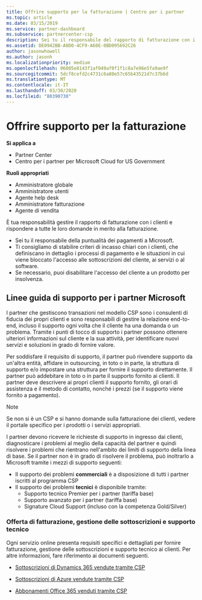 ```yaml
---
title: Offrire supporto per la fatturazione | Centro per i partner
ms.topic: article
ms.date: 03/15/2019
ms.service: partner-dashboard
ms.subservice: partnercenter-csp
description: Sei tu il responsabile del rapporto di fatturazione con i tuoi clienti e devi rispondere a tutte le domande relative alla fatturazione che i clienti ti invieranno.
ms.assetid: DE0942BB-A0D0-4CF9-A60E-0BD095692C26
author: jasonwhowell
ms.author: jasonh
ms.localizationpriority: medium
ms.openlocfilehash: 06005e8143f1af049af0f1f1c8a7e96e5fa9ae9f
ms.sourcegitcommit: 5dcf8cefd2c4731c6a80e57c65b43521d7c37b6d
ms.translationtype: MT
ms.contentlocale: it-IT
ms.lasthandoff: 03/30/2020
ms.locfileid: "80390730"
---
```

# <a name="provide-billing-support"></a>Offrire supporto per la fatturazione

**Si applica a**

-  Partner Center
-  Centro per i partner per Microsoft Cloud for US Government

**Ruoli appropriati**
-   Amministratore globale
-   Amministratore utenti
-   Agente help desk
-   Amministratore fatturazione
-   Agente di vendita

È tua responsabilità gestire il rapporto di fatturazione con i clienti e rispondere a tutte le loro domande in merito alla fatturazione.

-   Sei tu il responsabile della puntualità dei pagamenti a Microsoft.
-   Ti consigliamo di stabilire criteri di incasso chiari con i clienti, che definiscano in dettaglio i processi di pagamento e le situazioni in cui viene bloccato l'accesso alle sottoscrizioni del cliente, ai servizi o al software.
-   Se necessario, puoi disabilitare l'accesso del cliente a un prodotto per insolvenza.

## <a name="microsoft-partner-support-guidance"></a>Linee guida di supporto per i partner Microsoft

I partner che gestiscono transazioni nel modello CSP sono i consulenti di fiducia dei propri clienti e sono responsabili di gestire la relazione end-to-end, incluso il supporto ogni volta che il cliente ha una domanda o un problema. Tramite i punti di tocco di supporto i partner possono ottenere ulteriori informazioni sul cliente e la sua attività, per identificare nuovi servizi e soluzioni in grado di fornire valore.

Per soddisfare il requisito di supporto, il partner può rivendere supporto da un'altra entità, affidare in outsourcing, in toto o in parte, la struttura di supporto e/o impostare una struttura per fornire il supporto direttamente.  Il partner può addebitare in toto o in parte il supporto fornito ai clienti. Il partner deve descrivere ai propri clienti il supporto fornito, gli orari di assistenza e il metodo di contatto, nonché i prezzi (se il supporto viene fornito a pagamento). 

>[!Note]
>Se non si è un CSP e si hanno domande sulla fatturazione dei clienti, vedere il portale specifico per i prodotti o i servizi appropriati.

I partner devono ricevere le richieste di supporto in ingresso dai clienti, diagnosticare i problemi al meglio della capacità del partner e quindi risolvere i problemi che rientrano nell'ambito dei limiti di supporto della linea di base. Se il partner non è in grado di risolvere il problema, può inoltrarlo a Microsoft tramite i mezzi di supporto seguenti:

- Il supporto dei problemi **commerciali** è a disposizione di tutti i partner iscritti al programma CSP
-   Il supporto dei problemi **tecnici** è disponibile tramite:
    -   Supporto tecnico Premier per i partner (tariffa base)
    -   Supporto avanzato per i partner (tariffa base)
    -   Signature Cloud Support (incluso con la competenza Gold/Silver)

### <a name="providing-billing-subscription-management-and-technical-support"></a>Offerta di fatturazione, gestione delle sottoscrizioni e supporto tecnico 

Ogni servizio online presenta requisiti specifici e dettagliati per fornire fatturazione, gestione delle sottoscrizioni e supporto tecnico ai clienti. Per altre informazioni, fare riferimento ai documenti seguenti.

-   [Sottoscrizioni di Dynamics 365 vendute tramite CSP](https://www.microsoftpartnercommunity.com/t5/CSP/Microsoft-Partner-Support-Guidance/m-p/5262#M30)

-   [Sottoscrizioni di Azure vendute tramite CSP](https://www.microsoftpartnercommunity.com/t5/CSP/Microsoft-Partner-Support-Guidance/m-p/5263#M31)

-   [Abbonamenti Office 365 venduti tramite CSP](https://www.microsoftpartnercommunity.com/t5/CSP/Microsoft-Partner-Support-Guidance/m-p/5264#M32)
 

